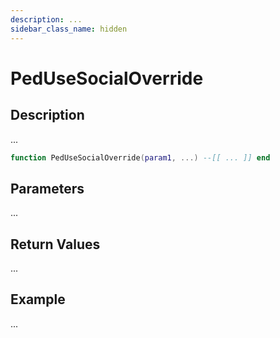 ```yaml
---
description: ...
sidebar_class_name: hidden
---
```


# PedUseSocialOverride

## Description

...

```lua
function PedUseSocialOverride(param1, ...) --[[ ... ]] end
```

## Parameters

...

## Return Values

...

## Example

...

